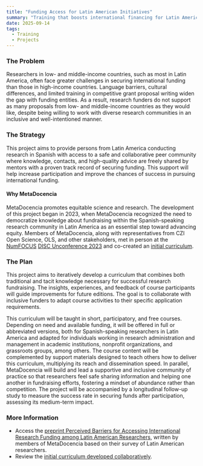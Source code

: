 ```yaml
---
title: "Funding Access for Latin American Initiatives"
summary: "Training that boosts international financing for Latin America."
date: 2025-09-14
tags:
  - Training
  - Projects
---
```


### The Problem
Researchers in low- and middle-income countries, such as most in Latin America, often face greater challenges in securing international funding than those in high-income countries. Language barriers, cultural differences, and limited training in competitive grant proposal writing widen the gap with funding entities. As a result, research funders do not support as many proposals from low- and middle-income countries as they would like, despite being willing to work with diverse research communities in an inclusive and well-intentioned manner.

### The Strategy
This project aims to provide persons from Latin America conducting research in Spanish with access to a safe and collaborative peer community where knowledge, contacts, and high-quality advice are freely shared by mentors with a proven track record of securing funding. This support will help increase participation and improve the chances of success in pursuing international funding.

#### Why MetaDocencia
MetaDocencia promotes equitable science and research. The development of this project began in 2023, when MetaDocencia recognized the need to democratize knowledge about fundraising within the Spanish-speaking research community in Latin America as an essential step toward advancing equity. Members of MetaDocencia, along with representatives from CZI Open Science, OLS, and other stakeholders, met in person at the [NumFOCUS](https://numfocus.org/) [DISC Unconference 2023](https://numfocus.medium.com/disc-unconference-2023-designing-inclusivity-in-open-source-14019cbdb3cb) and co-created an [initial curriculum](https://github.com/MetaDocencia/AccesoFinanciacion/blob/main/hidden-curriculum.md).

### The Plan 
This project aims to iteratively develop a curriculum that combines both traditional and tacit knowledge necessary for successful research fundraising. The insights, experiences, and feedback of course participants will guide improvements for future editions. The goal is to collaborate with inclusive funders to adapt course activities to their specific application requirements.

This curriculum will be taught in short, participatory, and free courses. Depending on need and available funding, it will be offered in full or abbreviated versions, both for Spanish-speaking researchers in Latin America and adapted for individuals working in research administration and management in academic institutions, nonprofit organizations, and grassroots groups, among others.
The course content will be complemented by support materials designed to teach others how to deliver this curriculum, multiplying its reach and dissemination speed.
In parallel, MetaDocencia will build and lead a supportive and inclusive community of practice so that researchers feel safe sharing information and helping one another in fundraising efforts, fostering a mindset of abundance rather than competition.
The project will be accompanied by a longitudinal follow-up study to measure the success rate in securing funds after participation, assessing its medium-term impact.

### More Information
* Access the [preprint Perceived Barriers for Accessing International Research Funding among Latin American Researchers](https://doi.org/10.31222/osf.io/68ws5_v1), written by members of MetaDocencia based on their survey of Latin American researchers.
* Review the [initial curriculum developed collaboratively](https://github.com/MetaDocencia/AccesoFinanciacion/blob/main/hidden-curriculum.md).

